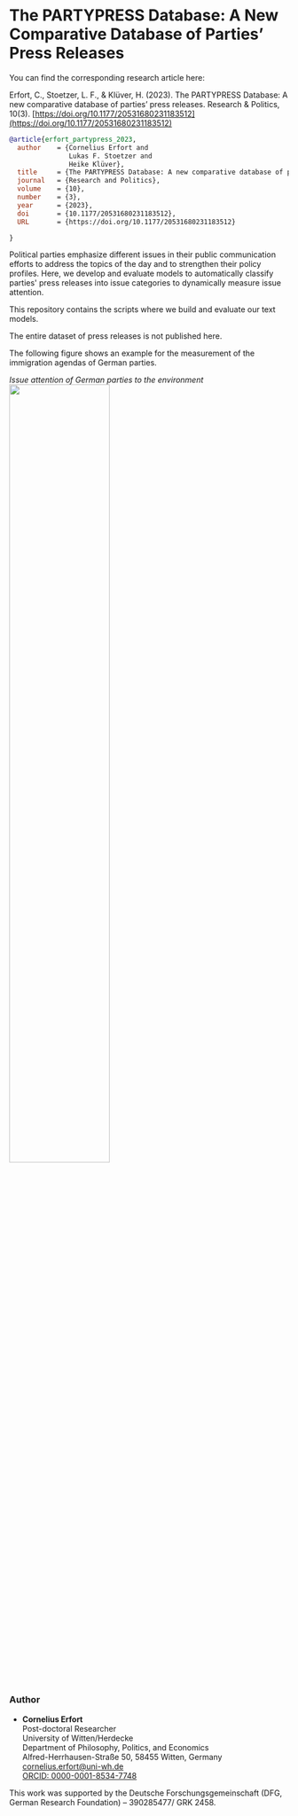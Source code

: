 # The PARTYPRESS Database: A New Comparative Database of Parties’ Press Releases

You can find the corresponding research article here: 

Erfort, C., Stoetzer, L. F., & Klüver, H. (2023). The PARTYPRESS Database: A new comparative database of parties’ press releases. Research & Politics, 10(3). [https://doi.org/10.1177/20531680231183512](https://doi.org/10.1177/20531680231183512)

```bibtex
@article{erfort_partypress_2023,
  author    = {Cornelius Erfort and
               Lukas F. Stoetzer and
               Heike Klüver},
  title     = {The PARTYPRESS Database: A new comparative database of parties’ press releases},
  journal   = {Research and Politics},
  volume    = {10},
  number    = {3},
  year      = {2023},
  doi       = {10.1177/20531680231183512},
  URL       = {https://doi.org/10.1177/20531680231183512}

}
```

Political parties emphasize different issues in their public communication efforts to address the topics of the day and to strengthen their policy profiles. Here, we develop and evaluate models to automatically classify parties' press releases into issue categories to dynamically measure issue attention.

This repository contains the scripts where we build and evaluate our text models.

The entire dataset of press releases is not published here.


The following figure shows an example for the measurement of the immigration agendas of German parties.

*Issue attention of German parties to the environment* <br>
<img src="https://github.com/cornelius-erfort/scripts-issue-agendas/blob/main/plots/immigration-agenda-germany.png" width="60%">


### Author
- **Cornelius Erfort**  
  Post-doctoral Researcher  
  University of Witten/Herdecke  
  Department of Philosophy, Politics, and Economics  
  Alfred-Herrhausen-Straße 50, 58455 Witten, Germany  
  [cornelius.erfort@uni-wh.de](mailto:cornelius.erfort@uni-wh.de)  
  [ORCID: 0000-0001-8534-7748](https://orcid.org/0000-0001-8534-7748)

This work was supported by the Deutsche Forschungsgemeinschaft (DFG, German Research Foundation) – 390285477/ GRK 2458.
